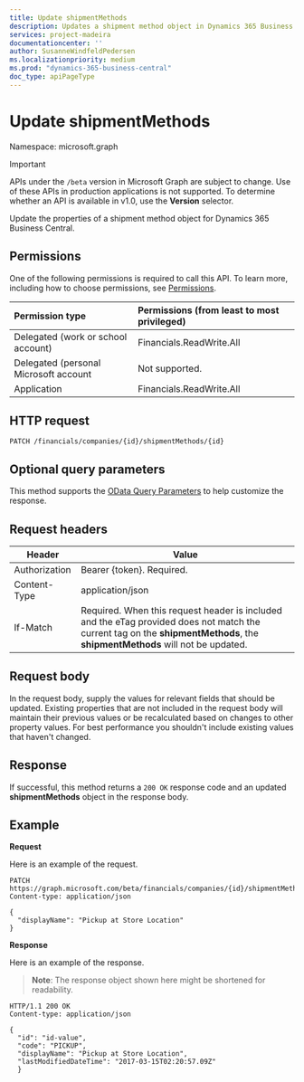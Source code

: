 ```yaml
---
title: Update shipmentMethods 
description: Updates a shipment method object in Dynamics 365 Business Central.
services: project-madeira
documentationcenter: ''
author: SusanneWindfeldPedersen
ms.localizationpriority: medium
ms.prod: "dynamics-365-business-central"
doc_type: apiPageType
---
```


# Update shipmentMethods

Namespace: microsoft.graph

> [!IMPORTANT]
> APIs under the `/beta` version in Microsoft Graph are subject to change. Use of these APIs in production applications is not supported. To determine whether an API is available in v1.0, use the **Version** selector.

Update the properties of a shipment method object for Dynamics 365 Business Central.

## Permissions
One of the following permissions is required to call this API. To learn more, including how to choose permissions, see [Permissions](/graph/permissions-reference).

|Permission type |Permissions (from least to most privileged)|
|:---------------|:------------------------------------------|
|Delegated (work or school account)|Financials.ReadWrite.All |
|Delegated (personal Microsoft account|Not supported.|
|Application|Financials.ReadWrite.All|

## HTTP request
```
PATCH /financials/companies/{id}/shipmentMethods/{id}
```

## Optional query parameters
This method supports the [OData Query Parameters](/graph/query-parameters) to help customize the response.

## Request headers
|Header|Value|
|------|-----|
|Authorization |Bearer {token}. Required.|
|Content-Type  |application/json|
|If-Match      |Required. When this request header is included and the eTag provided does not match the current tag on the **shipmentMethods**, the **shipmentMethods** will not be updated. |

## Request body
In the request body, supply the values for relevant fields that should be updated. Existing properties that are not included in the request body will maintain their previous values or be recalculated based on changes to other property values. For best performance you shouldn't include existing values that haven't changed.

## Response
If successful, this method returns a `200 OK` response code and an updated **shipmentMethods** object in the response body.

## Example

**Request**

Here is an example of the request.
```http
PATCH https://graph.microsoft.com/beta/financials/companies/{id}/shipmentMethods/{id}
Content-type: application/json

{
  "displayName": "Pickup at Store Location"
}
```

**Response**

Here is an example of the response. 

> **Note**:  The response object shown here might be shortened for readability.

```http
HTTP/1.1 200 OK
Content-type: application/json

{
  "id": "id-value",
  "code": "PICKUP",
  "displayName": "Pickup at Store Location",
  "lastModifiedDateTime": "2017-03-15T02:20:57.09Z"
  }
```



